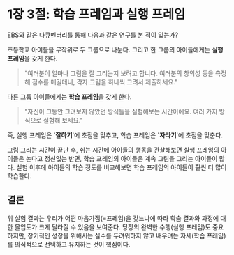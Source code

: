 # 1장 3절: 학습 프레임과 실행 프레임
EBS와 같은 다큐멘터리를 통해 다음과 같은 연구를 본 적이 있는가?

초등학교 아이들을 무작위로 두 그룹으로 나눈다. 그리고 한 그룹의 아이들에게는 **실행 프레임**을 갖게 한다.  
> "여러분이 얼마나 그림을 잘 그리는지 보려고 합니다. 여러분의 창의성 등을 측정해 점수를 매길테니, 각자 그림을 하나씩 그려서 제출하세요."

다른 그룹 아이들에게는 **학습 프레임**을 갖게 한다.
> "자신이 그동안 그려보지 않았던 방식들을 실험해보는 시간이에요. 여러 가지 방식으로 실험해 보세요."

즉, 실행 프레임은 '**잘하기**'에 초점을 맞추고, 학습 프레임은 '**자라기**'에 초점을 맞춘다.

그림 그리는 시간이 끝난 후, 쉬는 시간에 아이들의 행동을 관찰해보면 실행 프레임의 아이들은 논다고 정신없는 반면, 학습 프레임의 아이들은 계속 그림을 그리는 아이들이 많다. 실험 이후에 아이들의 학습 정도를 비교해보면 학습 프레임의 아이들이 훨씬 더 많이 학습한다.

## 결론
위 실험 결과는 우리가 어떤 마음가짐(=프레임)을 갖느냐에 따라 학습 결과와 과정에 대한 몰입도가 크게 달라질 수 있음을 보여준다. 당장의 완벽한 수행(실행 프레임)도 중요하지만, 장기적인 성장을 위해서는 실수를 두려워하지 않고 배우려는 자세(학습 프레임)를 의식적으로 선택하고 유지하는 것이 핵심이다.
